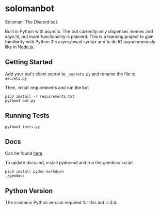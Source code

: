 # solomanbot

Soloman: The Discord bot.

Built in Python with asyncio. The bot currently only dispenses memes and says hi, but more functionality is planned. This is a learning project to gain familiarity with Python 3's async/await syntax and to do IO asynchronously like in Node.js.

## Getting Started
Add your bot's client secret to `_secrets.py` and rename the file to `secrets.py`

Then, install requirements and run the bot
```
pip3 install -r requirements.txt
python3 bot.py
```

## Running Tests
```
python3 tests.py
```

## Docs
Can be found <a href="docs.md">here</a>.

To update docs.md, install pydocmd and run the gendocs script
```
pip3 install pydoc-markdown
./gendocs
```

## Python Version

The minimum Python version required for this bot is 3.6.
